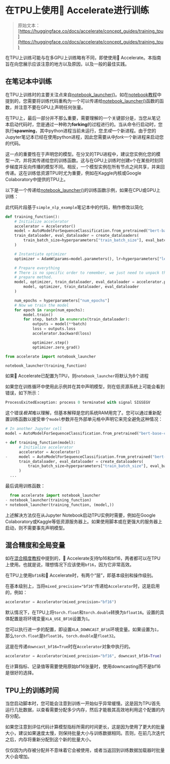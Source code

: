 # 在TPU上使用🤗 Accelerate进行训练

> 原始文本：[https://huggingface.co/docs/accelerate/concept_guides/training_tpu](https://huggingface.co/docs/accelerate/concept_guides/training_tpu)

在TPU上训练可能与在多GPU上训练略有不同，即使使用🤗 Accelerate。本指南旨在向您展示应该注意的地方以及原因，以及一般的最佳实践。

## 在笔记本中训练

在TPU上训练时的主要关注点来自[notebook_launcher()](/docs/accelerate/v0.27.2/en/package_reference/launchers#accelerate.notebook_launcher)。如在[notebook教程](../usage_guides/notebook)中提到的，您需要将训练代码重构为一个可以传递给[notebook_launcher()](/docs/accelerate/v0.27.2/en/package_reference/launchers#accelerate.notebook_launcher)函数的函数，并注意不要在GPU上声明任何张量。

在TPU上，最后一部分并不那么重要，需要理解的一个关键部分是，当您从笔记本启动代码时，您是通过一种称为**forking**的过程进行的。当从命令行启动时，您执行**spawning**，其中python进程当前未运行，您*生成*一个新进程。由于您的Jupyter笔记本已经在使用python进程，因此您需要从中*fork*一个新进程来启动您的代码。

这一点的重要性在于声明您的模型。在分叉的TPU进程中，建议您实例化您的模型*一次*，并将其传递给您的训练函数。这与在GPU上训练时创建`n`个在某些时刻同步梯度并反向传播的模型不同。相反，一个模型实例在所有节点之间共享，并来回传递。这在训练低资源TPU时尤为重要，例如在Kaggle内核或Google Colaboratory中提供的TPU上。

以下是一个传递给[notebook_launcher()](/docs/accelerate/v0.27.2/en/package_reference/launchers#accelerate.notebook_launcher)的训练函数示例，如果在CPU或GPU上训练：

此代码片段基于`simple_nlp_example`笔记本中的代码，稍作修改以简化

```py
def training_function():
    # Initialize accelerator
    accelerator = Accelerator()
    model = AutoModelForSequenceClassification.from_pretrained("bert-base-cased", num_labels=2)
    train_dataloader, eval_dataloader = create_dataloaders(
        train_batch_size=hyperparameters["train_batch_size"], eval_batch_size=hyperparameters["eval_batch_size"]
    )

    # Instantiate optimizer
    optimizer = AdamW(params=model.parameters(), lr=hyperparameters["learning_rate"])

    # Prepare everything
    # There is no specific order to remember, we just need to unpack the objects in the same order we gave them to the
    # prepare method.
    model, optimizer, train_dataloader, eval_dataloader = accelerator.prepare(
        model, optimizer, train_dataloader, eval_dataloader
    )

    num_epochs = hyperparameters["num_epochs"]
    # Now we train the model
    for epoch in range(num_epochs):
        model.train()
        for step, batch in enumerate(train_dataloader):
            outputs = model(**batch)
            loss = outputs.loss
            accelerator.backward(loss)

            optimizer.step()
            optimizer.zero_grad()
```

```py
from accelerate import notebook_launcher

notebook_launcher(training_function)
```

如果🤗 Accelerate已配置为TPU，则`notebook_launcher`将默认为8个进程

如果您在训练循环中使用此示例并在其中声明模型，则在低资源系统上可能会看到错误，如下所示：

```py
ProcessExitedException: process 0 terminated with signal SIGSEGV
```

这个错误*极其*难以理解，但基本解释是您的系统RAM用完了。您可以通过重新配置训练函数以接受单个`model`参数并在外部单元格中声明它来完全避免这种情况：

```py
# In another Jupyter cell
model = AutoModelForSequenceClassification.from_pretrained("bert-base-cased", num_labels=2)
```

```py
+ def training_function(model):
      # Initialize accelerator
      accelerator = Accelerator()
-     model = AutoModelForSequenceClassification.from_pretrained("bert-base-cased", num_labels=2)
      train_dataloader, eval_dataloader = create_dataloaders(
          train_batch_size=hyperparameters["train_batch_size"], eval_batch_size=hyperparameters["eval_batch_size"]
      )
  ...
```

最后调用训练函数：

```py
  from accelerate import notebook_launcher
- notebook_launcher(training_function)
+ notebook_launcher(training_function, (model,))
```

上述解决方法仅在从Jupyter Notebook启动TPU实例时需要，例如在Google Colaboratory或Kaggle等低资源服务器上。如果使用脚本或在更强大的服务器上启动，则不需要事先声明模型。

## 混合精度和全局变量

如在[混合精度教程](../usage_guides/mixed_precision)中提到的，🤗 Accelerate支持fp16和bf16，两者都可以在TPU上使用。也就是说，理想情况下应该使用`bf16`，因为它非常高效。

在TPU上使用`bf16`和🤗 Accelerate时，有两个“层”，即基本级别和操作级别。

在基本级别上，当将`mixed_precision="bf16"`传递给`Accelerator`时，这是启用的，例如：

```py
accelerator = Accelerator(mixed_precision="bf16")
```

默认情况下，在TPU上将`torch.float`和`torch.double`转换为`bfloat16`。设置的具体配置是将环境变量`XLA_USE_BF16`设置为`1`。

您可以执行进一步的配置，即设置`XLA_DOWNCAST_BF16`环境变量。如果设置为`1`，那么`torch.float`是`bfloat16`，`torch.double`是`float32`。

这是在传递`downcast_bf16=True`时在`Accelerator`对象中执行的。

```py
accelerator = Accelerator(mixed_precision="bf16", downcast_bf16=True)
```

在计算指标、记录值等需要使用原始bf16张量时，使用downcasting而不是bf16是很好的选择。

## TPU上的训练时间

当您启动脚本时，您可能会注意到训练一开始似乎异常缓慢。这是因为TPU首先运行几批数据，以查看需要分配多少内存，然后才能极其高效地利用这个配置的内存分配。

如果您注意到评估代码计算模型指标所需的时间更长，这是因为使用了更大的批量大小，建议如果速度太慢，则保持批量大小与训练数据相同。否则，在前几次迭代之后，内存将重新分配到这个新的批量大小。

仅仅因为内存被分配并不意味着它会被使用，或者当返回到训练数据加载器时批量大小会增加。
